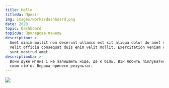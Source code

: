 ```yaml
---
title: Hello
titleUa: Привіт
img: images/works/dashboard.png
date: 2020
topic: Dashboard
topicUa: Приладова панель
description: >-
  Amet minim mollit non deserunt ullamco est sit aliqua dolor do amet sint.
  Velit officia consequat duis enim velit mollit. Exercitation veniam consequat
  sunt nostrud amet.
descriptionUa: >-
  Вони дуже м'які і не залишають ніде, де є біль. Він любить піклуватися про
  свою сім'ю. Вправа принесе результат.
---
```

![](/uploads/my-photo.jpeg)